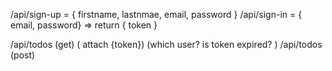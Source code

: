 /api/sign-up = { firstname, lastnmae, email, password }
/api/sign-in = { email, password} => return { token }


/api/todos (get) ( attach {token}) (which user? is token expired? )
/api/todos (post)